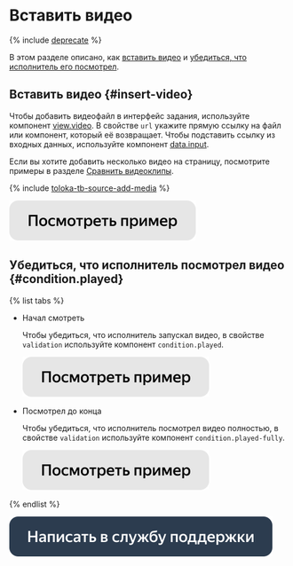 # Вставить видео

{% include [deprecate](../../_includes/deprecate.md) %}

В этом разделе описано, как [вставить видео](#insert-videos) и [убедиться, что исполнитель его посмотрел](#condition.played).


## Вставить видео {#insert-video}

Чтобы добавить видеофайл в интерфейс задания, используйте компонент [view.video](../reference/view.video.md). В свойстве `url` укажите прямую ссылку на файл или компонент, который её возвращает. Чтобы подставить ссылку из входных данных, используйте компонент [data.input](work-with-data.md).

Если вы хотите добавить несколько видео на страницу, посмотрите примеры в разделе [Сравнить видеоклипы](sbs-video.md).

{% include [toloka-tb-source-add-media](../_includes/toloka-tb-source/id-toloka-tb-source/add-media.md) %}

[![](../_images/buttons/view-example.svg)](https://ya.cc/t/FOXAVSwG3YCgaE)

## Убедиться, что исполнитель посмотрел видео {#condition.played}

{% list tabs %}

- Начал смотреть

  Чтобы убедиться, что исполнитель запускал видео, в свойстве `validation` используйте компонент `condition.played`.

  [![](../_images/buttons/view-example.svg)](https://ya.cc/t/KUpry3ii3YCgnL)

- Посмотрел до конца

  Чтобы убедиться, что исполнитель посмотрел видео полностью, в свойстве `validation` используйте компонент `condition.played-fully`.

  [![](../_images/buttons/view-example.svg)](https://ya.cc/t/sxyLBwnx3YCgyu)

{% endlist %}

[![](../_images/buttons/contact-support.svg)](../concepts/support.md)
